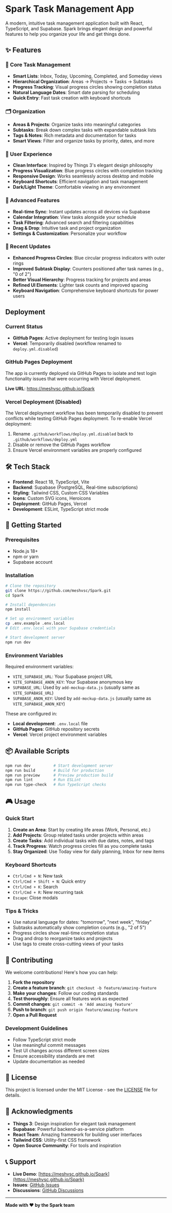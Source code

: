 # Spark Task Management App

A modern, intuitive task management application built with React, TypeScript, and Supabase. Spark brings elegant design and powerful features to help you organize your life and get things done.

## ✨ Features

### 🎯 Core Task Management
- **Smart Lists**: Inbox, Today, Upcoming, Completed, and Someday views
- **Hierarchical Organization**: Areas → Projects → Tasks → Subtasks
- **Progress Tracking**: Visual progress circles showing completion status
- **Natural Language Dates**: Smart date parsing for scheduling
- **Quick Entry**: Fast task creation with keyboard shortcuts

### 🗂️ Organization
- **Areas & Projects**: Organize tasks into meaningful categories
- **Subtasks**: Break down complex tasks with expandable subtask lists  
- **Tags & Notes**: Rich metadata and documentation for tasks
- **Smart Views**: Filter and organize tasks by priority, dates, and more

### 🎨 User Experience
- **Clean Interface**: Inspired by Things 3's elegant design philosophy
- **Progress Visualization**: Blue progress circles with completion tracking
- **Responsive Design**: Works seamlessly across desktop and mobile
- **Keyboard Shortcuts**: Efficient navigation and task management
- **Dark/Light Theme**: Comfortable viewing in any environment

### 🔧 Advanced Features
- **Real-time Sync**: Instant updates across all devices via Supabase
- **Calendar Integration**: View tasks alongside your schedule
- **Task Filtering**: Advanced search and filtering capabilities
- **Drag & Drop**: Intuitive task and project organization
- **Settings & Customization**: Personalize your workflow

### 🚀 Recent Updates
- **Enhanced Progress Circles**: Blue circular progress indicators with outer rings
- **Improved Subtask Display**: Counters positioned after task names (e.g., "0 of 2")
- **Better Visual Hierarchy**: Progress tracking for projects and areas
- **Refined UI Elements**: Lighter task counts and improved spacing
- **Keyboard Navigation**: Comprehensive keyboard shortcuts for power users

## Deployment

### Current Status
- **GitHub Pages**: Active deployment for testing login issues
- **Vercel**: Temporarily disabled (workflow renamed to `deploy.yml.disabled`)

### GitHub Pages Deployment
The app is currently deployed via GitHub Pages to isolate and test login functionality issues that were occurring with Vercel deployment.

**Live URL**: https://meshvsc.github.io/Spark

### Vercel Deployment (Disabled)
The Vercel deployment workflow has been temporarily disabled to prevent conflicts while testing GitHub Pages deployment. To re-enable Vercel deployment:

1. Rename `.github/workflows/deploy.yml.disabled` back to `.github/workflows/deploy.yml`
2. Disable or remove the GitHub Pages workflow
3. Ensure Vercel environment variables are properly configured

## 🛠️ Tech Stack

- **Frontend**: React 18, TypeScript, Vite
- **Backend**: Supabase (PostgreSQL, Real-time subscriptions)
- **Styling**: Tailwind CSS, Custom CSS Variables
- **Icons**: Custom SVG icons, Heroicons
- **Deployment**: GitHub Pages, Vercel
- **Development**: ESLint, TypeScript strict mode

## 🚀 Getting Started

### Prerequisites
- Node.js 18+ 
- npm or yarn
- Supabase account

### Installation
```bash
# Clone the repository
git clone https://github.com/meshvsc/Spark.git
cd Spark

# Install dependencies
npm install

# Set up environment variables
cp .env.example .env.local
# Edit .env.local with your Supabase credentials

# Start development server
npm run dev
```

### Environment Variables

Required environment variables:
- `VITE_SUPABASE_URL`: Your Supabase project URL
- `VITE_SUPABASE_ANON_KEY`: Your Supabase anonymous key
- `SUPABASE_URL`: Used by `add-mockup-data.js` (usually same as `VITE_SUPABASE_URL`)
- `SUPABASE_ANON_KEY`: Used by `add-mockup-data.js` (usually same as `VITE_SUPABASE_ANON_KEY`)

These are configured in:
- **Local development**: `.env.local` file
- **GitHub Pages**: GitHub repository secrets
- **Vercel**: Vercel project environment variables

## 📦 Available Scripts

```bash
npm run dev          # Start development server
npm run build        # Build for production
npm run preview      # Preview production build
npm run lint         # Run ESLint
npm run type-check   # Run TypeScript checks
```

## 🎮 Usage

### Quick Start
1. **Create an Area**: Start by creating life areas (Work, Personal, etc.)
2. **Add Projects**: Group related tasks under projects within areas
3. **Create Tasks**: Add individual tasks with due dates, notes, and tags
4. **Track Progress**: Watch progress circles fill as you complete tasks
5. **Stay Organized**: Use Today view for daily planning, Inbox for new items

### Keyboard Shortcuts
- `Ctrl/Cmd + N`: New task
- `Ctrl/Cmd + Shift + N`: Quick entry
- `Ctrl/Cmd + K`: Search
- `Ctrl/Cmd + R`: New recurring task
- `Escape`: Close modals

### Tips & Tricks
- Use natural language for dates: "tomorrow", "next week", "friday"
- Subtasks automatically show completion counts (e.g., "2 of 5")
- Progress circles show real-time completion status
- Drag and drop to reorganize tasks and projects
- Use tags to create cross-cutting views of your tasks

## 🤝 Contributing

We welcome contributions! Here's how you can help:

1. **Fork the repository**
2. **Create a feature branch**: `git checkout -b feature/amazing-feature`
3. **Make your changes**: Follow our coding standards
4. **Test thoroughly**: Ensure all features work as expected
5. **Commit changes**: `git commit -m 'Add amazing feature'`
6. **Push to branch**: `git push origin feature/amazing-feature`
7. **Open a Pull Request**

### Development Guidelines
- Follow TypeScript strict mode
- Use meaningful commit messages
- Test UI changes across different screen sizes
- Ensure accessibility standards are met
- Update documentation as needed

## 📄 License

This project is licensed under the MIT License - see the [LICENSE](LICENSE) file for details.

## 🙏 Acknowledgments

- **Things 3**: Design inspiration for elegant task management
- **Supabase**: Powerful backend-as-a-service platform
- **React Team**: Amazing framework for building user interfaces
- **Tailwind CSS**: Utility-first CSS framework
- **Open Source Community**: For tools and inspiration

## 📞 Support

- **Live Demo**: [https://meshvsc.github.io/Spark](https://meshvsc.github.io/Spark)
- **Issues**: [GitHub Issues](https://github.com/meshvsc/Spark/issues)
- **Discussions**: [GitHub Discussions](https://github.com/meshvsc/Spark/discussions)

---

**Made with ❤️ by the Spark team**

